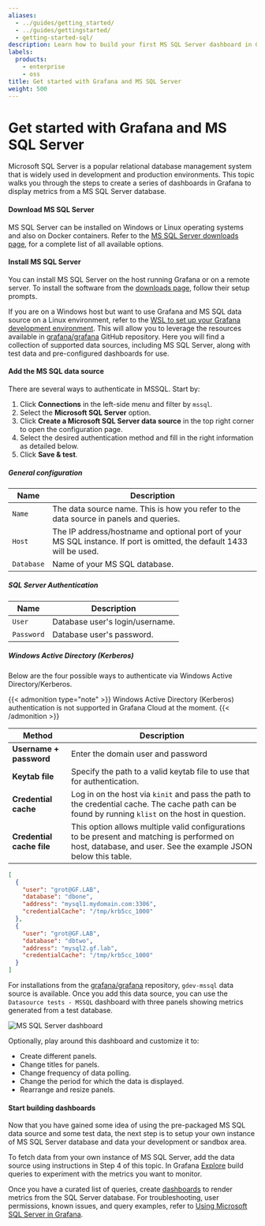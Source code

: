 ```yaml
---
aliases:
  - ../guides/getting_started/
  - ../guides/gettingstarted/
  - getting-started-sql/
description: Learn how to build your first MS SQL Server dashboard in Grafana.
labels:
  products:
    - enterprise
    - oss
title: Get started with Grafana and MS SQL Server
weight: 500
---
```


# Get started with Grafana and MS SQL Server

Microsoft SQL Server is a popular relational database management system that is widely used in development and production environments. This topic walks you through the steps to create a series of dashboards in Grafana to display metrics from a MS SQL Server database.

#### Download MS SQL Server

MS SQL Server can be installed on Windows or Linux operating systems and also on Docker containers. Refer to the [MS SQL Server downloads page](https://www.microsoft.com/en-us/sql-server/sql-server-downloads), for a complete list of all available options.

#### Install MS SQL Server

You can install MS SQL Server on the host running Grafana or on a remote server. To install the software from the [downloads page](https://www.microsoft.com/en-us/sql-server/sql-server-downloads), follow their setup prompts.

If you are on a Windows host but want to use Grafana and MS SQL data source on a Linux environment, refer to the [WSL to set up your Grafana development environment](/blog/2021/03/03/how-to-set-up-a-grafana-development-environment-on-a-windows-pc-using-wsl/). This will allow you to leverage the resources available in [grafana/grafana](https://github.com/grafana/grafana) GitHub repository. Here you will find a collection of supported data sources, including MS SQL Server, along with test data and pre-configured dashboards for use.

#### Add the MS SQL data source

There are several ways to authenticate in MSSQL. Start by:

1. Click **Connections** in the left-side menu and filter by `mssql`.
1. Select the **Microsoft SQL Server** option.
1. Click **Create a Microsoft SQL Server data source** in the top right corner to open the configuration page.
1. Select the desired authentication method and fill in the right information as detailed below.
1. Click **Save & test**.

##### General configuration

| Name       | Description                                                                                                           |
| ---------- | --------------------------------------------------------------------------------------------------------------------- |
| `Name`     | The data source name. This is how you refer to the data source in panels and queries.                                 |
| `Host`     | The IP address/hostname and optional port of your MS SQL instance. If port is omitted, the default 1433 will be used. |
| `Database` | Name of your MS SQL database.                                                                                         |

##### SQL Server Authentication

| Name       | Description                     |
| ---------- | ------------------------------- |
| `User`     | Database user's login/username. |
| `Password` | Database user's password.       |

##### Windows Active Directory (Kerberos)

Below are the four possible ways to authenticate via Windows Active Directory/Kerberos.

{{< admonition type="note" >}}
Windows Active Directory (Kerberos) authentication is not supported in Grafana Cloud at the moment.
{{< /admonition >}}

| Method                    | Description                                                                                                                                                  |
| ------------------------- | ------------------------------------------------------------------------------------------------------------------------------------------------------------ |
| **Username + password**   | Enter the domain user and password                                                                                                                           |
| **Keytab file**           | Specify the path to a valid keytab file to use that for authentication.                                                                                      |
| **Credential cache**      | Log in on the host via `kinit` and pass the path to the credential cache. The cache path can be found by running `klist` on the host in question.            |
| **Credential cache file** | This option allows multiple valid configurations to be present and matching is performed on host, database, and user. See the example JSON below this table. |

```json
[
  {
    "user": "grot@GF.LAB",
    "database": "dbone",
    "address": "mysql1.mydomain.com:3306",
    "credentialCache": "/tmp/krb5cc_1000"
  },
  {
    "user": "grot@GF.LAB",
    "database": "dbtwo",
    "address": "mysql2.gf.lab",
    "credentialCache": "/tmp/krb5cc_1000"
  }
]
```

For installations from the [grafana/grafana](https://github.com/grafana/grafana/tree/main) repository, `gdev-mssql` data source is available. Once you add this data source, you can use the `Datasource tests - MSSQL` dashboard with three panels showing metrics generated from a test database.

![MS SQL Server dashboard](/static/img/docs/getting-started/gdev-sql-dashboard.png)

Optionally, play around this dashboard and customize it to:

- Create different panels.
- Change titles for panels.
- Change frequency of data polling.
- Change the period for which the data is displayed.
- Rearrange and resize panels.

#### Start building dashboards

Now that you have gained some idea of using the pre-packaged MS SQL data source and some test data, the next step is to setup your own instance of MS SQL Server database and data your development or sandbox area.

To fetch data from your own instance of MS SQL Server, add the data source using instructions in Step 4 of this topic. In Grafana [Explore](../../explore/) build queries to experiment with the metrics you want to monitor.

Once you have a curated list of queries, create [dashboards](../../dashboards/) to render metrics from the SQL Server database. For troubleshooting, user permissions, known issues, and query examples, refer to [Using Microsoft SQL Server in Grafana](../../datasources/mssql/).
